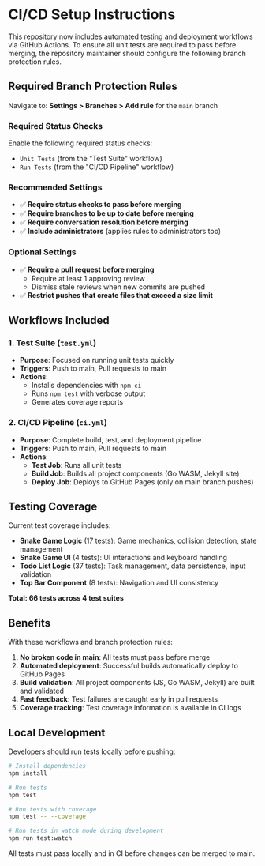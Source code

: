# CI/CD Setup Instructions

This repository now includes automated testing and deployment workflows via GitHub Actions. To ensure all unit tests are required to pass before merging, the repository maintainer should configure the following branch protection rules.

## Required Branch Protection Rules

Navigate to: **Settings > Branches > Add rule** for the `main` branch

### Required Status Checks
Enable the following required status checks:
- `Unit Tests` (from the "Test Suite" workflow)
- `Run Tests` (from the "CI/CD Pipeline" workflow)

### Recommended Settings
- ✅ **Require status checks to pass before merging**
- ✅ **Require branches to be up to date before merging**
- ✅ **Require conversation resolution before merging**
- ✅ **Include administrators** (applies rules to administrators too)

### Optional Settings
- ✅ **Require a pull request before merging**
  - Require at least 1 approving review
  - Dismiss stale reviews when new commits are pushed
- ✅ **Restrict pushes that create files that exceed a size limit**

## Workflows Included

### 1. Test Suite (`test.yml`)
- **Purpose**: Focused on running unit tests quickly
- **Triggers**: Push to main, Pull requests to main
- **Actions**: 
  - Installs dependencies with `npm ci`
  - Runs `npm test` with verbose output
  - Generates coverage reports

### 2. CI/CD Pipeline (`ci.yml`)
- **Purpose**: Complete build, test, and deployment pipeline
- **Triggers**: Push to main, Pull requests to main
- **Actions**:
  - **Test Job**: Runs all unit tests
  - **Build Job**: Builds all project components (Go WASM, Jekyll site)
  - **Deploy Job**: Deploys to GitHub Pages (only on main branch pushes)

## Testing Coverage

Current test coverage includes:
- **Snake Game Logic** (17 tests): Game mechanics, collision detection, state management
- **Snake Game UI** (4 tests): UI interactions and keyboard handling  
- **Todo List Logic** (37 tests): Task management, data persistence, input validation
- **Top Bar Component** (8 tests): Navigation and UI consistency

**Total: 66 tests across 4 test suites**

## Benefits

With these workflows and branch protection rules:
1. **No broken code in main**: All tests must pass before merge
2. **Automated deployment**: Successful builds automatically deploy to GitHub Pages
3. **Build validation**: All project components (JS, Go WASM, Jekyll) are built and validated
4. **Fast feedback**: Test failures are caught early in pull requests
5. **Coverage tracking**: Test coverage information is available in CI logs

## Local Development

Developers should run tests locally before pushing:

```bash
# Install dependencies
npm install

# Run tests
npm test

# Run tests with coverage
npm test -- --coverage

# Run tests in watch mode during development
npm run test:watch
```

All tests must pass locally and in CI before changes can be merged to main.